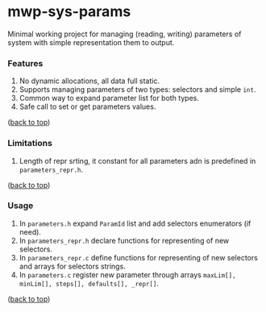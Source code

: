 # mwp-sys-params
Minimal working project for managing (reading, writing) parameters of system with simple representation them to output.

### Features

1. No dynamic allocations, all data full static.
1. Supports managing parameters of two types: selectors and simple `int`.
1. Common way to expand parameter list for both types.
1. Safe call to set or get parameters values.

([back to top](#top))


### Limitations

1. Length of repr srting, it constant for all parameters adn is predefined in `parameters_repr.h`.


([back to top](#top))

### Usage

1. In `parameters.h` expand `ParamId` list and add selectors enumerators (if need).
1. In `parameters_repr.h` declare functions for representing of new selectors.
1. In `parameters_repr.c` define functions for representing of new selectors and arrays for selectors strings.
1. In `parameters.c` register new parameter through arrays `maxLim[], minLim[], steps[], defaults[], _repr[]`.


([back to top](#top))